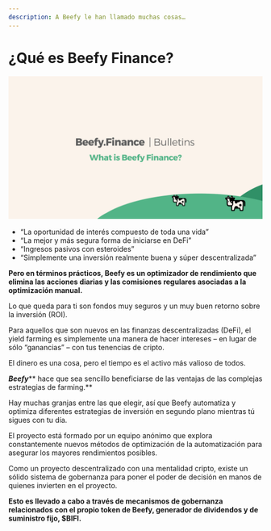 ```yaml
---
description: A Beefy le han llamado muchas cosas…
---
```


# ¿Qué es Beefy Finance?

![](../../.gitbook/assets/bulletin-what-is-beefy-finance.png)

* “La oportunidad de interés compuesto de toda una vida”
* “La mejor y más segura forma de iniciarse en DeFi”
* “Ingresos pasivos con esteroides”
* “Simplemente una inversión realmente buena y súper descentralizada”

**Pero en términos prácticos, Beefy es un optimizador de rendimiento que elimina las acciones diarias y las comisiones regulares asociadas a la optimización manual.**

Lo que queda para ti son fondos muy seguros y un muy buen retorno sobre la inversión (ROI).

Para aquellos que son nuevos en las finanzas descentralizadas (DeFi), el yield farming es simplemente una manera de hacer intereses – en lugar de sólo “ganancias” – con tus tenencias de cripto.

El dinero es una cosa, pero el tiempo es el activo más valioso de todos.

_**Beefy**_** hace que sea sencillo beneficiarse de las ventajas de las complejas estrategias de farming.**

Hay muchas granjas entre las que elegir, así que Beefy automatiza y optimiza diferentes estrategias de inversión en segundo plano mientras tú sigues con tu día.

El proyecto está formado por un equipo anónimo que explora constantemente nuevos métodos de optimización de la automatización para asegurar los mayores rendimientos posibles.

Como un proyecto descentralizado con una mentalidad cripto, existe un sólido sistema de gobernanza para poner el poder de decisión en manos de quienes invierten en el proyecto.

**Esto es llevado a cabo a través de mecanismos de gobernanza relacionados con el propio token de Beefy, generador de dividendos y de suministro fijo, $BIFI.**
